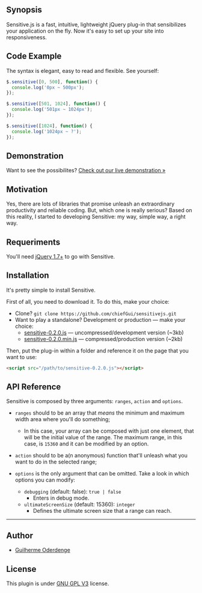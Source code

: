 ## Synopsis

Sensitive.js is a fast, intuitive, lightweight jQuery plug-in that sensibilizes your application on the fly. Now it's easy to set up your site into responsiveness.

## Code Example

The syntax is elegant, easy to read and flexible. See yourself:

```javascript
$.sensitive([0, 500], function() {
  console.log('0px ~ 500px');
});

$.sensitive([501, 1024], function() {
  console.log('501px ~ 1024px');
});

$.sensitive([1024], function() {
  console.log('1024px ~ ?');
});
```

## Demonstration

Want to see the possibilites? [Check out our live demonstration »](http://chiefgui.github.io/sensitivejs/)

## Motivation

Yes, there are lots of libraries that promise unleash an extraordinary productivity and reliable coding. But, which one is really serious? Based on this reality, I started to developing Sensitive: my way, simple way, a right way.

## Requeriments

You'll need [jQuery 1.7+](http://jquery.com/download/) to go with Sensitive.

## Installation

It's pretty simple to install Sensitive.

First of all, you need to download it. To do this, make your choice:
* Clone? `git clone https://github.com/chiefGui/sensitivejs.git`
* Want to play a standalone? Development or production — make your choice: 
    * [sensitive-0.2.0.js](https://github.com/chiefGui/sensitivejs/blob/master/dist/sensitive-0.2.0.js) — uncompressed/development version (~3kb)
    * [sensitive-0.2.0.min.js](https://github.com/chiefGui/sensitivejs/blob/master/dist/sensitive-0.2.0.min.js) — compressed/production version (~2kb)

Then, put the plug-in within a folder and reference it on the page that you want to use:

```html
<script src="/path/to/sensitive-0.2.0.js"></script>
```

## API Reference

Sensitive is composed by three arguments: `ranges`, `action` and `options`.

* `ranges` should to be an array that *means* the minimum and maximum width area where you'll do something;
  * In this case, your array can be composed with just one element, that will be the initial value of the range. The maximum range, in this case, is `15360` and it can be modified by an option.

* `action` should to be a(n anonymous) function that'll unleash what you want to do in the selected range;

* `options` is the only argument that can be omitted. Take a look in which options you can modify:
  * `debugging` (default: false): `true | false`
    * Enters in debug mode.
  * `ultimateScreenSize` (default: 15360): `integer`
    * Defines the ultimate screen size that a range can reach.

***

## Author

* [Guilherme Oderdenge](mailto:guilhermeoderdenge@gmail.com)

## License

This plugin is under [GNU GPL V3](https://github.com/chiefGui/sensitivejs/blob/master/LICENSE) license.

